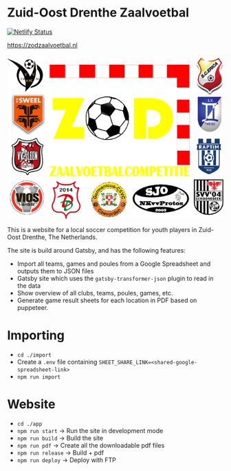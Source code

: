 # Zuid-Oost Drenthe Zaalvoetbal

[![Netlify Status](https://api.netlify.com/api/v1/badges/5be23550-0b5c-45df-af5e-e66e0588260a/deploy-status)](https://app.netlify.com/sites/zod-zaalvoetbal/deploys)

https://zodzaalvoetbal.nl

![](app/static/zod.png)

This is a website for a local soccer competition for youth players in Zuid-Oost Drenthe, The Netherlands.

The site is build around Gatsby, and has the following features:

-   Import all teams, games and poules from a Google Spreadsheet and outputs them to JSON files
-   Gatsby site which uses the `gatsby-transformer-json` plugin to read in the data
-   Show overview of all clubs, teams, poules, games, etc.
-   Generate game result sheets for each location in PDF based on puppeteer.

# Importing

-   `cd ./import`
-   Create a `.env` file containing `SHEET_SHARE_LINK=<shared-google-spreadsheet-link>`
-   `npm run import`

# Website

-   `cd ./app`
-   `npm run start` -> Run the site in development mode
-   `npm run build` -> Build the site
-   `npm run pdf` -> Create all the downloadable pdf files
-   `npm run release` -> Build + pdf
-   `npm run deploy` -> Deploy with FTP
